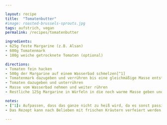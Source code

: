 ```yaml
---

layout: recipe
title:  "Tomatenbutter"
#image: roasted-brussels-sprouts.jpg
tags: aufstrich, vegan
permalink: /recipes/tomatenbutter

ingredients:
- 625g feste Margarine (z.B. Alsan)
- 600g Tomatenmark
- 100g weiche getrocknete Tomaten (optional)

directions:
- Tomaten fein hacken
- 500g der Margarine auf einem Wasserbad schmelzen[^1]
- Tomatenmark dazugeben und verrühren bis eine gleichmäßige Masse entsteht
- Tomaten dazugeben und unterrühren
- Masse vom Wasserbad nehmen und weiter rühren
- Restliche 125g Margarine in Würfeln in die noch warme Masse geben und unterrühren bis die Masse gleichmäßig ist

notes:
- [^1]: Aufpassen, dass das ganze nicht zu heiß wird, da es sonst passieren kann, dass die Masse nicht wieder richtig fest wird
- Das Rezept kann nach Belieben mit frischen Kräutern verfeiert werden (z.B. Thymian)

---
```



